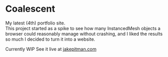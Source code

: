 # Coalescent

My latest (4th) portfolio site.  
This project started as a spike to see how many InstancedMesh objects a browser could reasonably manage without crashing, and I liked the results so much I decided to turn it into a website.

Currently WIP
See it live at [jakepitman.com](https://jakepitman.com)
